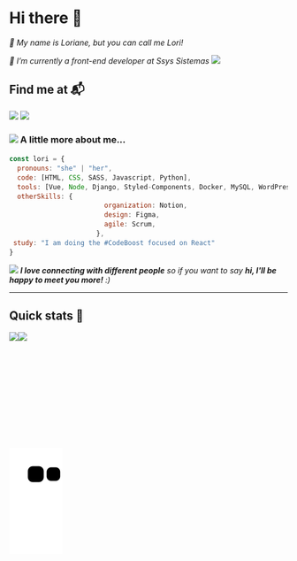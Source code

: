 # Hi there 👋

<p><em>👋 My name is Loriane, but you can call me Lori!</em></p>
<p><em>🌱 I’m currently a front-end developer at Ssys Sistemas <img src="https://media.giphy.com/media/WUlplcMpOCEmTGBtBW/giphy.gif" width="30"></em></p>

## Find me at 📬

<a href="https://www.linkedin.com/in/lorianemartins/" target="_blank"><img src="https://img.shields.io/badge/LinkedIn-0077B5?style=for-the-badge&logo=linkedin&logoColor=white" /></a>
<a href="[lorianemartins@hotmail.com](https://outlook.live.com/mail/0/)" target="_blank"><img src="https://img.shields.io/badge/Microsoft_Outlook-0078D4?style=for-the-badge&logo=microsoft-outlook&logoColor=white" /></a>


### <img src="https://media.giphy.com/media/VgCDAzcKvsR6OM0uWg/giphy.gif" width="50"> A little more about me...  

```javascript
const lori = {
  pronouns: "she" | "her",
  code: [HTML, CSS, SASS, Javascript, Python],
  tools: [Vue, Node, Django, Styled-Components, Docker, MySQL, WordPress ], 
  otherSkills: {
                        organization: Notion,
                        design: Figma,
                        agile: Scrum,
                      },
 study: "I am doing the #CodeBoost focused on React"
}
```

<img src="https://media.giphy.com/media/LnQjpWaON8nhr21vNW/giphy.gif" width="60"> <em><b>I love connecting with different people</b> so if you want to say <b>hi, I'll be happy to meet you more!</b> :)</em>

---

## Quick stats 🚀

<div style="display: flex;"> 
  <img src="http://github-readme-streak-stats.herokuapp.com?user=LorianeMartins&theme=tokyonight">
  <img src="https://github-readme-stats.vercel.app/api/top-langs/?username=LorianeMartins&layout=donut&theme=tokyonight"" height=195em>
</div>

![Snake animation](https://github.com/LorianeMartins/LorianeMartins/blob/output/github-contribution-grid-snake.svg)




